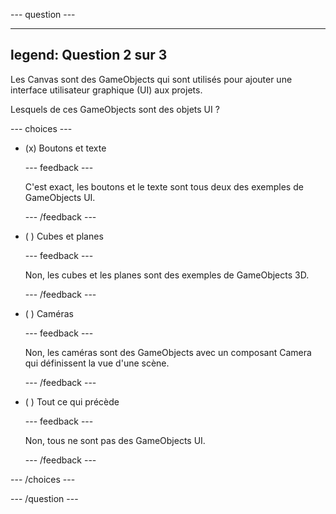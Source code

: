 
--- question ---

---
legend: Question 2 sur 3
---

Les Canvas sont des GameObjects qui sont utilisés pour ajouter une interface utilisateur graphique (UI) aux projets.

Lesquels de ces GameObjects sont des objets UI ?

--- choices ---

- (x) Boutons et texte

  --- feedback ---

  C'est exact, les boutons et le texte sont tous deux des exemples de GameObjects UI.

  --- /feedback ---

- ( ) Cubes et planes

  --- feedback ---

  Non, les cubes et les planes sont des exemples de GameObjects 3D.

  --- /feedback ---

- ( ) Caméras

  --- feedback ---

  Non, les caméras sont des GameObjects avec un composant Camera qui définissent la vue d'une scène.

  --- /feedback ---

- ( ) Tout ce qui précède

  --- feedback ---

  Non, tous ne sont pas des GameObjects UI.

  --- /feedback ---

--- /choices ---

--- /question ---
